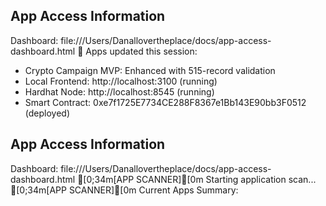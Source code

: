 ## App Access Information

Dashboard: file:///Users/Danallovertheplace/docs/app-access-dashboard.html
📱 Apps updated this session:

- Crypto Campaign MVP: Enhanced with 515-record validation
- Local Frontend: http://localhost:3100 (running)
- Hardhat Node: http://localhost:8545 (running)
- Smart Contract: 0xe7f1725E7734CE288F8367e1Bb143E90bb3F0512 (deployed)

## App Access Information

Dashboard: file:///Users/Danallovertheplace/docs/app-access-dashboard.html
[0;34m[APP SCANNER][0m Starting application scan...
[0;34m[APP SCANNER][0m Current Apps Summary:
